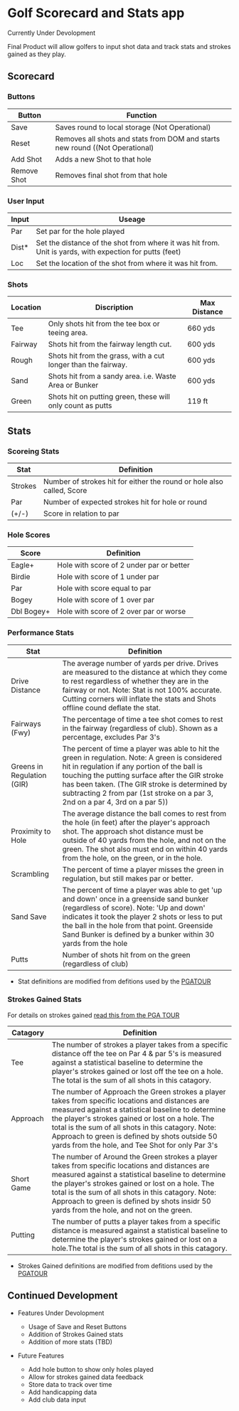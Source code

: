 # **Golf Scorecard and Stats app**
Currently Under Devolopment

Final Product will allow golfers to input shot data and track stats and strokes gained as they play.

## **Scorecard**

### Buttons

| **Button** | **Function** |
| --- | --- |
| Save | Saves round to local storage (Not Operational) |
| Reset | Removes all shots and stats from DOM and starts new round ((Not Operational) |
| Add Shot | Adds a new Shot to that hole |
| Remove Shot | Removes final shot from that hole |

### User Input

| **Input** | **Useage** |
| --- | --- |
| Par | Set par for the hole played
| Dist* | Set the distance of the shot from where it was hit from.  Unit is yards, with expection for putts (feet) |
| Loc | Set the location of the shot from where it was hit from. |

### Shots

| Location | Discription | Max Distance |
| --- | --- | --- |
| Tee | Only shots hit from the tee box or teeing area. | 660 yds |
| Fairway | Shots hit from the fairway length cut. | 600 yds |
| Rough | Shots hit from the grass, with a cut longer than the fairway. | 600 yds
| Sand | Shots hit from a sandy area. i.e. Waste Area or Bunker | 600 yds |
| Green | Shots hit on putting green, these will only count as putts | 119 ft |

## **Stats**

### Scoreing Stats

| Stat | Definition |
| --- | --- |
| Strokes | Number of strokes hit for either the round or hole also called, Score |
| Par | Number of expected strokes hit for hole or round |
| (+/-) | Score in relation to par |

### Hole Scores

| Score | Definition |
| --- | --- |
| Eagle+ | Hole with score of 2 under par or better |
| Birdie | Hole with score of 1 under par |
| Par | Hole with score equal to par |
| Bogey | Hole with score of 1 over par |
| Dbl Bogey+ | Hole with score of 2 over par or worse | 

### Performance Stats

| Stat | Definition |
| --- | --- |
| Drive Distance |The average number of yards per  drive. Drives are measured to the distance at which they come to rest regardless of whether they are in the fairway or not.   Note: Stat is not 100% accurate.  Cutting corners will inflate the stats and Shots offline cound deflate the stat.|
| Fairways (Fwy) | The percentage of time a tee shot comes to rest in the fairway (regardless of club). Shown as a percentage, excludes Par 3's|
| Greens in Regulation (GIR)| The percent of time a player was able to hit the green in regulation. Note: A green is considered hit in regulation if any portion of the ball is touching the putting surface after the GIR stroke has been taken. (The GIR stroke is determined by subtracting 2 from par (1st stroke on a par 3, 2nd on a par 4, 3rd on a par 5))  |
| Proximity to Hole | The average distance the ball comes to rest from the hole (in feet) after the player's approach shot. The approach shot distance must be outside of 40 yards from the hole, and not on the green. The shot also must end on within 40 yards from the hole, on the green, or in the hole.
| Scrambling | The percent of time a player misses the green in regulation, but still makes par or better. |
| Sand Save | The percent of time a player was able to get 'up and down' once in a greenside sand bunker (regardless of score). Note: 'Up and down' indicates it took the player 2 shots or less to put the ball in the hole from that point. Greenside Sand Bunker is defined by a bunker within 30 yards from the hole |
| Putts | Number of shots hit from on the green (regardless of club) |

 * Stat definitions are modified from defitions used by the [PGATOUR](https://www.pgatour.com/stats.html)

### Strokes Gained Stats

For details on strokes gained [read this from the PGA TOUR](https://www.pgatour.com/news/2016/05/31/strokes-gained-defined.html)

| Catagory | Definition |
| --- | --- |
| Tee | The number of strokes a player takes from a specific distance off the tee on Par 4 & par 5's is measured against a statistical baseline to determine the player's strokes gained or lost off the tee on a hole.  The total is the sum of all shots in this catagory.
| Approach | The number of Approach the Green strokes a player takes from specific locations and distances are measured against a statistical baseline to determine the player's strokes gained or lost on a hole. The total is the sum of all shots in this catagory. Note: Approach to green is defined by shots outside 50 yards from the hole, and Tee Shot for only Par 3's
| Short Game | The number of Around the Green strokes a player takes from specific locations and distances are measured against a statistical baseline to determine the player's strokes gained or lost on a hole. The total is the sum of all shots in this catagory. Note: Approach to green is defined by shots insidr 50 yards from the hole, and not on the green.
| Putting | The number of putts a player takes from a specific distance is measured against a statistical baseline to determine the player's strokes gained or lost on a hole.The total is the sum of all shots in this catagory. |

 * Strokes Gained definitions are modified from defitions used by the [PGATOUR](https://www.pgatour.com/stats.html)

## **Continued Development**

- Features Under Devolopment
    - Usage of Save and Reset Buttons
    - Addition of Strokes Gained stats
    - Addition of more stats (TBD)

- Future Features
    - Add hole button to show only holes played
    - Allow for strokes gained data feedback
    -  Store data to track over time
    - Add handicapping data
    - Add club data input
    